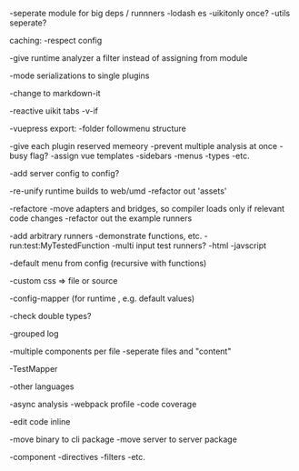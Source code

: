 -seperate module for big deps / runnners
-lodash es
-uikitonly once?
-utils seperate?

caching:
    -respect config

-give runtime analyzer a filter instead of assigning from module

-mode serializations to single plugins

-change to markdown-it

-reactive uikit tabs
    -v-if

-vuepress export:
    -folder followmenu structure

-give each plugin reserved memeory
-prevent multiple analysis at once
    -busy flag?
-assign vue templates
    -sidebars
    -menus
    -types
    -etc.

-add server config to config?

-re-unify runtime builds to web/umd
-refactor out 'assets'

-refactore
    -move adapters and bridges, so compiler loads only if relevant code changes
    -refactor out the example runners

-add arbitrary runners
    -demonstrate functions, etc.
    -run:test:MyTestedFunction
    -multi input test runners?
        -html
        -javscript


-default menu from config (recursive with functions)

-custom css => file or source

-config-mapper (for runtime , e.g. default values)

-check double types?

-grouped log

-multiple components per file
    -seperate files and "content"


-TestMapper

-other languages

-async analysis
    -webpack profile
    -code coverage

-edit code inline

-move binary to cli package
-move server to server package

-component
    -directives
    -filters
    -etc.
